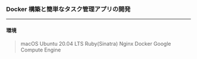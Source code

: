 ### Docker 構築と簡単なタスク管理アプリの開発

---

#### 環境

> macOS
> Ubuntu 20.04 LTS
> Ruby(Sinatra)
> Nginx
> Docker
> Google Compute Engine
